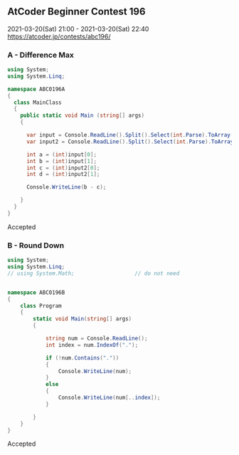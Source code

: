 ## AtCoder Beginner Contest 196
2021-03-20(Sat) 21:00 - 2021-03-20(Sat) 22:40
https://atcoder.jp/contests/abc196/


### A - Difference Max

```cs
using System;
using System.Linq;

namespace ABC0196A
{
  class MainClass
  {
    public static void Main (string[] args) 
    {

      var input = Console.ReadLine().Split().Select(int.Parse).ToArray();
      var input2 = Console.ReadLine().Split().Select(int.Parse).ToArray();

      int a = (int)input[0];
      int b = (int)input[1];
      int c = (int)input2[0];
      int d = (int)input2[1];

      Console.WriteLine(b - c);

    }
  }
}
```
Accepted


### B - Round Down

```cs
using System;
using System.Linq;
// using System.Math;                   // do not need


namespace ABC0196B
{
    class Program
    {
        static void Main(string[] args)
        {

            string num = Console.ReadLine(); 
            int index = num.IndexOf(".");

            if (!num.Contains("."))
            {
                Console.WriteLine(num);
            }
            else
            {
                Console.WriteLine(num[..index]);
            }

        }
    }
}
```
Accepted